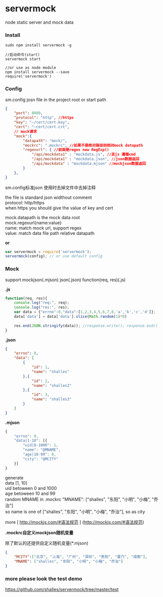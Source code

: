# servermock
node static server and mock data

### Install

```
sudo npm install servermock -g  

//启动命令(start)
servermock start

//or use as node module
npm install servermock --save
require('servermock')
```

### Config

sm.config josn file in the project root or start path

```json
{
    "port": 8080,
    "protocol": "http", //https
    "key": "~/cert/cert.key",
    "cert": "~cert/cert.crt",
    // mock请求
    "mock":{
        "datapath": "mock/",
        "mockrc": ".mockrc", //如果不是绝对路径则相对mock datapath
        "regexurl": { //前面是regex new RegExp()
            "/api/mockdata1" : "mockdata.js", //走js 遵循cmd
            "/api/mockdata1" : "mockdata.json", //json数据返回
            "/api/mockdata" : "mockdata.mjson" //mockjson数据返回
        }
    },
}
```
sm.config标准json  使用时去掉文件中去掉注释

the file is standard json widthout comment <br>
protocol: http/https <br>
when https you should give the value of key and cert

mock.datapath is the mock data root <br>
mock.regexurl{name:value} <br>
name: match mock url, support regex <br>
value: match data file path relative datapath



**or**

```js
var servermock = require('servermock');
servermock(config); // or use default config
```

### Mock

support mockjson(.mjson) json(.json) function(req, res)(.js)

**.js**

```js
function(req, res){
    console.log("req:", req);
    console.log("res:", res);
    var data = {"errno":0,"data":[1,2,3,4,5,6,7,8,'a','b','c','d']};
    data['data'] = data['data'].slice(Math.random(1)*8)
    
    res.end(JSON.stringify(data)); //response.write(); response.end()
}
```

**.json**

```json
{
    "errno": 0,
    "data": [
        {
            "id": 1,
            "name": "shalles"
        },{
            "id": 2,
            "name": "shalles2"
        },{
            "id": 3,
            "name": "shalles3"
        }
    ]
}

```

**.mjson**

```js
{
    "errno": 0,
    "data|1-10": [{
        "uid|0-1000": 1,
        "name": "@MNAME",
        "age|10-99": 0,
        "city": "@MCITY"
    }]
}

```
generate<br>
data [1, 10]<br>
uid betoween 0 and 1000<br>
age betoween 10 and 99<br>
random MNAME in .mockrc "MNAME": ["shalles", "东阳", "小明", "小梅", "乔治"]<br>
so name is one of ["shalles", "东阳", "小明", "小梅", "乔治"], so as city

more [ http://mockjs.com/#语法规范 ] (http://mockjs.com/#语法规范)

**.mockrc自定义mockjson随机变量**

除了默认的还提供自定义随机变量(*.mjson)

```json
{
    "MCITY":["北京", "上海", "广州", "深圳", "贵阳", "厦门", "成都"],
    "MNAME": ["shalles", "东阳", "小明", "小梅", "乔治"]
}
```

### more please look the test demo 

[ https://github.com/shalles/servermock/tree/master/test ](https://github.com/shalles/servermock/tree/master/test)
